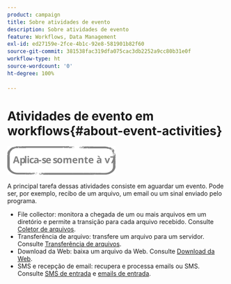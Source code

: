 ```yaml
---
product: campaign
title: Sobre atividades de evento
description: Sobre atividades de evento
feature: Workflows, Data Management
exl-id: ed27159e-2fce-4b1c-92e8-581901b82f60
source-git-commit: 381538fac319dfa075cac3db2252a9cc80b31e0f
workflow-type: ht
source-wordcount: '0'
ht-degree: 100%

---
```


# Atividades de evento em workflows{#about-event-activities}

![](../../assets/v7-only.svg)

A principal tarefa dessas atividades consiste em aguardar um evento. Pode ser, por exemplo, recibo de um arquivo, um email ou um sinal enviado pelo programa.

* File collector: monitora a chegada de um ou mais arquivos em um diretório e permite a transição para cada arquivo recebido. Consulte [Coletor de arquivos](file-collector.md).
* Transferência de arquivo: transfere um arquivo para um servidor. Consulte [Transferência de arquivos](file-transfer.md).
* Download da Web: baixa um arquivo da Web. Consulte [Download da Web](web-download.md).
* SMS e recepção de email: recupera e processa emails ou SMS. Consulte [SMS de entrada](inbound-sms.md) e [emails de entrada](inbound-emails.md).
